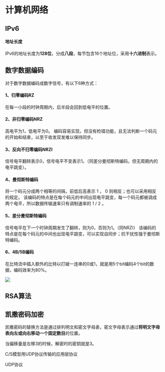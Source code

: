 # 计算机网络





## IPv6

#### 地址长度

IPv6的地址长度为**128位**，分成**八段**，每节包含16个地址位，采用**十六进制**表示。



## 数字数据编码

对于数字数据编码成数字信号，有以下6种方式：

#### 1、归零编码RZ

在每一小段的时钟周期内，后半段会回到低电平的位置。

#### 2、非归零编码NRZ

高电平为1，低电平为0。
编码容易实现，但没有检错功能，且无法判断一个码元的开始和结束，以至于收发双发难以保持同步。

#### 3、反向不归零编码NRZI

信号电平翻转表示0，信号电平不变表示1。（同差分曼彻斯特编码，但无周期内的电平跳变）。

#### 4、曼彻斯特编码

将一个码元分成两个相等的间隔，前低后高表示 1 ， 0 则相反；也可以采用相反的规定。
该编码的特点是在每个码元的中间出现电平跳变，每一个码元都被调成两个电平，所以数据传输速率只有调制速率的 1 / 2 。

#### 5、差分曼彻斯特编码

信号电平在下一个时钟周期发生了翻转，则为0，否则为1。（同NRZI）
该编码的特点是在每个码元的中间也出现电平跳变，可以实现自同步；抗干扰性强于曼彻斯特编码。

#### 6、4B/5B编码

在比特流中插入额外的比特以打破一连串的0或1，就是用5个bit编码4个bit的数据，编码效率为80%。

![](https://img-blog.csdnimg.cn/a2e51276773e46b8a98470d7ab8f94cc.png)



## RSA算法





## 凯撒密码加密

凯撒密码的替换方法是通过排列明文和密文字母表，密文字母表示通过**将明文字母表向左或向右移动一个固定数目**的位置。

当偏移量是左移3的时候，解密时的密钥就是3。





C/S模型用UDP协议传输的应用层协议



UDP协议





